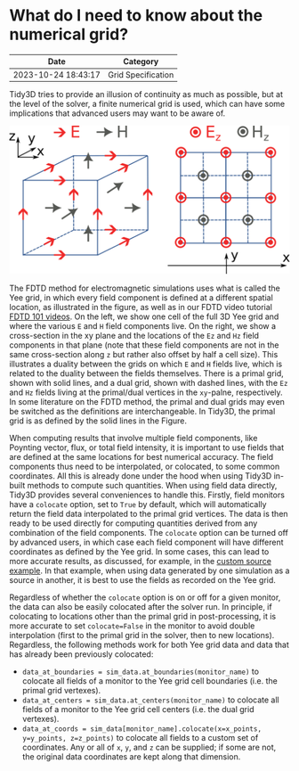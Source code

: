 # What do I need to know about the numerical grid?

| Date       | Category    |
|------------|-------------|
| 2023-10-24 18:43:17 | Grid Specification |


Tidy3D tries to provide an illusion of continuity as much as possible, but at the level of the solver, a finite numerical grid is used, which can have some implications that advanced users may want to be aware of.

![Field components on the Yee grid](./img/yee_grid.png)

The FDTD method for electromagnetic simulations uses what is called the Yee grid, in which every field component is defined at a different spatial location, as illustrated in the figure, as well as in our FDTD video tutorial [FDTD 101 videos](/fdtd101/Lecture-1-Introduction-to-FDTD-Simulation/). On the left, we show one cell of the full 3D Yee grid and where the various `E` and `H` field components live. On the right, we show a cross-section in the xy plane and the locations of the `Ez` and `Hz` field components in that plane (note that these field components are not in the same cross-section along `z` but rather also offset by half a cell size). This illustrates a duality between the grids on which `E` and `H` fields live, which is related to the duality between the fields themselves. There is a primal grid, shown with solid lines, and a dual grid, shown with dashed lines, with the `Ez` and `Hz` fields living at the primal/dual vertices in the `xy`-palne, respectively. In some literature on the FDTD method, the primal and dual grids may even be switched as the definitions are interchangeable. In Tidy3D, the primal grid is as defined by the solid lines in the Figure.

When computing results that involve multiple field components, like Poynting vector, flux, or total field intensity, it is important to use fields that are defined at the same locations for best numerical accuracy. The field components thus need to be interpolated, or colocated, to some common coordinates. All this is already done under the hood when using Tidy3D in-built methods to compute such quantities. When using field data directly, Tidy3D provides several conveniences to handle this. Firstly, field monitors have a `colocate` option, set to `True` by default, which will automatically return the field data interpolated to the primal grid vertices. The data is then ready to be used directly for computing quantities derived from any combination of the field components. The `colocate` option can be turned off by advanced users, in which case each field component will have different coordinates as defined by the Yee grid. In some cases, this can lead to more accurate results, as discussed, for example, in the [custom source
example](/tidy3d/examples/notebooks/CustomFieldSource/). In that example, when using data generated by one simulation as a source in another, it is best to use the fields as recorded on the Yee grid.

Regardless of whether the `colocate` option is on or off for a given monitor, the data can also be easily colocated after the solver run. In principle, if colocating to locations other than the primal grid in post-processing, it is more accurate to set `colocate=False` in the monitor to avoid double interpolation (first to the primal grid in the
solver, then to new locations). Regardless, the following methods work for both Yee grid data and data that has already been previously colocated:

-   `data_at_boundaries = sim_data.at_boundaries(monitor_name)` to colocate all fields of a monitor to the Yee grid cell boundaries (i.e. the primal grid vertexes).
-   `data_at_centers = sim_data.at_centers(monitor_name)` to colocate all fields of a monitor to the Yee grid cell centers (i.e. the dual grid vertexes).
-   `data_at_coords = sim_data[monitor_name].colocate(x=x_points, y=y_points, z=z_points)` to colocate all fields to a custom set of coordinates. Any or all of `x`, `y`, and `z` can be supplied; if some are not, the original data coordinates are kept along that dimension.